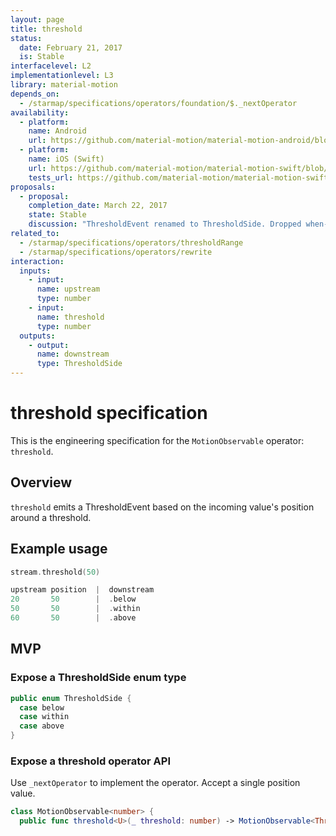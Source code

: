 ```yaml
---
layout: page
title: threshold
status:
  date: February 21, 2017
  is: Stable
interfacelevel: L2
implementationlevel: L3
library: material-motion
depends_on:
  - /starmap/specifications/operators/foundation/$._nextOperator
availability:
  - platform:
    name: Android
    url: https://github.com/material-motion/material-motion-android/blob/develop/library/src/main/java/com/google/android/material/motion/operators/Threshold.java
  - platform:
    name: iOS (Swift)
    url: https://github.com/material-motion/material-motion-swift/blob/develop/src/operators/threshold.swift
    tests_url: https://github.com/material-motion/material-motion-swift/blob/develop/tests/unit/operator/thresholdTests.swift
proposals:
  - proposal:
    completion_date: March 22, 2017
    state: Stable
    discussion: "ThresholdEvent renamed to ThresholdSide. Dropped when- prefix."
related_to:
  - /starmap/specifications/operators/thresholdRange
  - /starmap/specifications/operators/rewrite
interaction:
  inputs:
    - input:
      name: upstream
      type: number
    - input:
      name: threshold
      type: number
  outputs:
    - output:
      name: downstream
      type: ThresholdSide
---
```


# threshold specification

This is the engineering specification for the `MotionObservable` operator: `threshold`.

## Overview

`threshold` emits a ThresholdEvent based on the incoming value's position around a threshold.

## Example usage

```swift
stream.threshold(50)

upstream position  |  downstream
20       50        |  .below
50       50        |  .within
60       50        |  .above
```

## MVP

### Expose a ThresholdSide enum type

```swift
public enum ThresholdSide {
  case below
  case within
  case above
}
```

### Expose a threshold operator API

Use `_nextOperator` to implement the operator. Accept a single position value.

```swift
class MotionObservable<number> {
  public func threshold<U>(_ threshold: number) -> MotionObservable<ThresholdSide>
```
